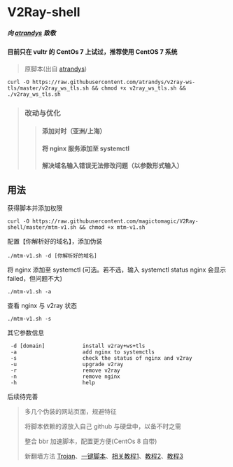 # V2Ray-shell

##### 向 [atrandys](www.atrandys.com) 致敬

#### 目前只在 vultr 的 CentOs 7 上试过，推荐使用 CentOS 7 系统

> 原脚本(出自 [atrandys](www.atrandys.com))

```shell
curl -O https://raw.githubusercontent.com/atrandys/v2ray-ws-tls/master/v2ray_ws_tls.sh && chmod +x v2ray_ws_tls.sh && ./v2ray_ws_tls.sh
```

> ### 改动与优化
>
> > #### 添加对时（亚洲/上海）
> >
> > #### 将 nginx 服务添加至 systemctl
> >
> > #### 解决域名输入错误无法修改问题（以参数形式输入）

## 用法

获得脚本并添加权限

```shell
curl -O https://raw.githubusercontent.com/magictomagic/V2Ray-shell/master/mtm-v1.sh && chmod +x mtm-v1.sh 
```

配置【你解析好的域名】，添加伪装

```shell
./mtm-v1.sh -d [你解析好的域名]
```

将 nginx 添加至 systemctl (可选。若不选，输入 systemctl status nginx 会显示 failed，但问题不大)

```shell
./mtm-v1.sh -a
```

查看 nginx 与 v2ray 状态

```SHELL
./mtm-v1.sh -s
```

其它参数信息

```shell
 -d [domain]            install v2ray+ws+tls
 -a                     add nginx to systemctls
 -s                     check the status of nginx and v2ray
 -u                     upgrade v2ray
 -r                     remove v2ray
 -n                     remove nginx
 -h                     help
```

后续待完善

> 多几个伪装的网站页面，规避特征
>
> 将脚本依赖的源放入自己 github 与硬盘中，以备不时之需
>
> 整合 bbr 加速脚本，配置更方便(CentOs 8 自带)
>
> 新翻墙方法 [Trojan](https://fanqiang.network/105441.html)、[一键脚本](https://www.atrandys.com/2019/2154.html)、[相关教程1](http://program-thinker.blogspot.com/2018/10/trojandebian.html)、[教程2](https://dafahao.com/trojan-caddy.html)、[教程3]()
>
> 


>
> 

